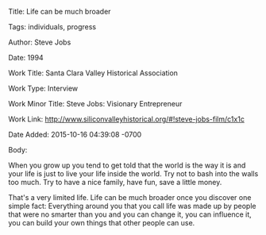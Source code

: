 Title:  Life can be much broader

Tags:   individuals, progress

Author: Steve Jobs

Date:   1994

Work Title: Santa Clara Valley Historical Association

Work Type: Interview

Work Minor Title: Steve Jobs: Visionary Entrepreneur

Work Link: http://www.siliconvalleyhistorical.org/#!steve-jobs-film/c1x1c

Date Added: 2015-10-16 04:39:08 -0700

Body: 

When you grow up you tend to get told that the world is the way it is and your life is just to live your life inside the world. Try not to bash into the walls too much. Try to have a nice family, have fun, save a little money. 

That's a very limited life. Life can be much broader once you discover one simple fact: Everything around you that you call life was made up by people that were no smarter than you and you can change it, you can influence it, you can build your own things that other people can use.
